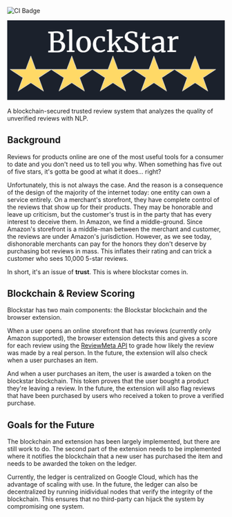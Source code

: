 ![CI Badge](https://github.com/a-vinod/blockstar/actions/workflows/c-cpp.yml/badge.svg)

![Logo](docs/logo.png)

A blockchain-secured trusted review system that analyzes the quality of unverified reviews with NLP.

## Background

Reviews for products online are one of the most useful tools for a consumer to date and you don't need us to tell you why. When something has five out of five stars, it's gotta be good at what it does... right?

Unfortunately, this is not always the case. And the reason is a consequence of the design of the majority of the internet today: one entity can own a service entirely. On a merchant's storefront, they have complete control of the reviews that show up for their products. They may be honorable and leave up criticism, but the customer's trust is in the party that has every interest to deceive them. In Amazon, we find a middle-ground. Since Amazon's storefront is a middle-man between the merchant and customer, the reviews are under Amazon's jurisdiction. However, as we see today, dishonorable merchants can pay for the honors they don't deserve by purchasing bot reviews in mass. This inflates their rating and can trick a customer who sees 10,000 5-star reviews.

In short, it's an issue of **trust**. This is where blockstar comes in.

## Blockchain & Review Scoring

Blockstar has two main components: the Blockstar blockchain and the browser extension. 

When a user opens an online storefront that has reviews (currently only Amazon supported), the browser extension detects this and gives a score for each review using the [ReviewMeta API](https://reviewmeta.com/blog/implement-data-reviewmeta-com-api/) to grade how likely the review was made by a real person. In the future, the extension will also check when a user purchases an item.

And when a user purchases an item, the user is awarded a token on the blockstar blockchain. This token proves that the user bought a product they're leaving a review. In the future, the extension will also flag reviews that have been purchased by users who received a token to prove a verified purchase.

## Goals for the Future

The blockchain and extension has been largely implemented, but there are still work to do. The second part of the extension needs to be implemented where it notifies the blockchain that a new user has purchased the item and needs to be awarded the token on the ledger. 

Currently, the ledger is centralized on Google Cloud, which has the advantage of scaling with use. In the future, the ledger can also be decentralized by running inidividual nodes that verify the integrity of the blockchain. This ensures that no third-party can hijack the system by compromising one system.
